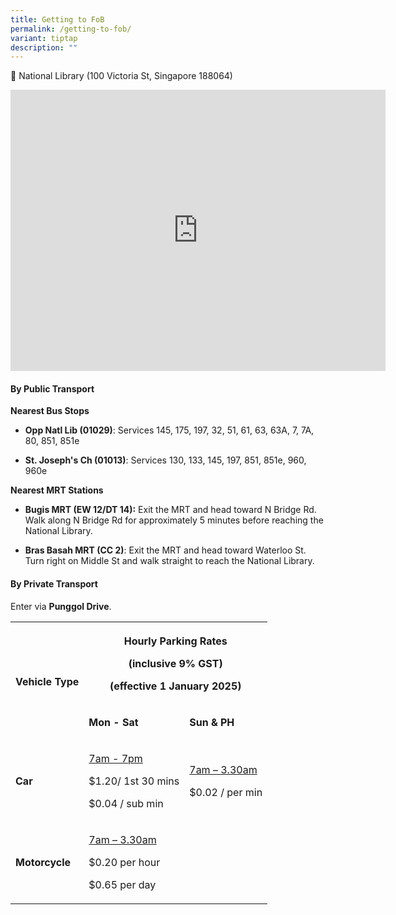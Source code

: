 ```yaml
---
title: Getting to FoB
permalink: /getting-to-fob/
variant: tiptap
description: ""
---
```

<p>📍 National Library (100 Victoria St, Singapore 188064)</p>
<div class="iframe-wrapper">
<iframe style="border:0;" height="450" width="600" allowfullscreen="true" frameborder="0" src="https://www.google.com/maps/embed?pb=!1m18!1m12!1m3!1d2371.7516857268993!2d103.85333319222872!3d1.2977177096346497!2m3!1f0!2f0!3f0!3m2!1i1024!2i768!4f13.1!3m3!1m2!1s0x31da19a524aca129%3A0xf23dddaa8432afc5!2sNational%20Library%20%2F%20Lee%20Kong%20Chian%20Reference%20Library!5e0!3m2!1sen!2ssg!4v1741057358184!5m2!1sen!2ssg"></iframe>
</div>
<h4><strong>By Public Transport</strong></h4>
<p><strong>Nearest Bus Stops</strong>
</p>
<ul data-tight="true" class="tight">
<li>
<p><strong>Opp Natl Lib (01029)</strong>: Services 145, 175, 197, 32, 51,
61, 63, 63A, 7, 7A, 80, 851, 851e</p>
</li>
<li>
<p><strong>St. Joseph's Ch (01013)</strong>: Services 130, 133, 145, 197,
851, 851e, 960, 960e</p>
</li>
</ul>
<p></p>
<p><strong>Nearest MRT Stations</strong>
</p>
<ul data-tight="true" class="tight">
<li>
<p><strong>Bugis MRT (EW 12/DT 14):</strong> Exit the MRT and head toward
N Bridge Rd. Walk along N Bridge Rd for approximately 5 minutes before
reaching the National Library.</p>
</li>
<li>
<p><strong>Bras Basah MRT (CC 2)</strong>: Exit the MRT and head toward Waterloo
St. Turn right on Middle St and walk straight to reach the National Library.</p>
</li>
</ul>
<p></p>
<h4><strong>By Private Transport</strong></h4>
<p>Enter via <strong>Punggol Drive</strong>.</p>
<table style="minWidth: 75px">
<colgroup>
<col>
<col>
<col>
</colgroup>
<tbody>
<tr>
<th rowspan="2" colspan="1">
<p>Vehicle Type</p>
</th>
<th rowspan="1" colspan="2">
<p><strong>Hourly Parking Rates</strong>
</p>
<p>(inclusive 9% GST)</p>
<p>(effective 1 January 2025)</p>
</th>
</tr>
<tr>
<td rowspan="1" colspan="1">
<p><strong>Mon - Sat</strong>
</p>
</td>
<td rowspan="1" colspan="1">
<p><strong>Sun &amp; PH</strong>
</p>
</td>
</tr>
<tr>
<td rowspan="1" colspan="1">
<p><strong>Car</strong>
</p>
</td>
<td rowspan="1" colspan="1">
<p><u>7am - 7pm</u>
</p>
<p>$1.20/ 1st 30 mins</p>
<p>$0.04 / sub min</p>
</td>
<td rowspan="1" colspan="1">
<p><u>7am – 3.30am</u>
</p>
<p>$0.02 / per min</p>
</td>
</tr>
<tr>
<td rowspan="1" colspan="1">
<p><strong>Motorcycle</strong>
</p>
</td>
<td rowspan="1" colspan="2">
<p><u>7am – 3.30am</u>
</p>
<p>$0.20 per hour</p>
<p>$0.65 per day</p>
</td>
</tr>
</tbody>
</table>
<p></p>